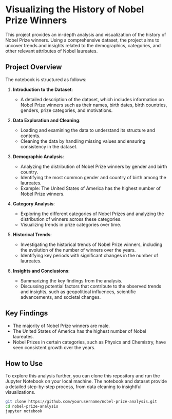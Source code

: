# Visualizing the History of Nobel Prize Winners

This project provides an in-depth analysis and visualization of the history of Nobel Prize winners. Using a comprehensive dataset, the project aims to uncover trends and insights related to the demographics, categories, and other relevant attributes of Nobel laureates.

## Project Overview

The notebook is structured as follows:

1. **Introduction to the Dataset**:
   - A detailed description of the dataset, which includes information on Nobel Prize winners such as their names, birth dates, birth countries, genders, prize categories, and motivations.

2. **Data Exploration and Cleaning**:
   - Loading and examining the data to understand its structure and contents.
   - Cleaning the data by handling missing values and ensuring consistency in the dataset.

3. **Demographic Analysis**:
   - Analyzing the distribution of Nobel Prize winners by gender and birth country.
   - Identifying the most common gender and country of birth among the laureates.
   - Example: The United States of America has the highest number of Nobel Prize winners.

4. **Category Analysis**:
   - Exploring the different categories of Nobel Prizes and analyzing the distribution of winners across these categories.
   - Visualizing trends in prize categories over time.

5. **Historical Trends**:
   - Investigating the historical trends of Nobel Prize winners, including the evolution of the number of winners over the years.
   - Identifying key periods with significant changes in the number of laureates.

6. **Insights and Conclusions**:
   - Summarizing the key findings from the analysis.
   - Discussing potential factors that contribute to the observed trends and insights, such as geopolitical influences, scientific advancements, and societal changes.

## Key Findings

- The majority of Nobel Prize winners are male.
- The United States of America has the highest number of Nobel laureates.
- Nobel Prizes in certain categories, such as Physics and Chemistry, have seen consistent growth over the years.

## How to Use

To explore this analysis further, you can clone this repository and run the Jupyter Notebook on your local machine. The notebook and dataset provide a detailed step-by-step process, from data cleaning to insightful visualizations.

```bash
git clone https://github.com/yourusername/nobel-prize-analysis.git
cd nobel-prize-analysis
jupyter notebook
